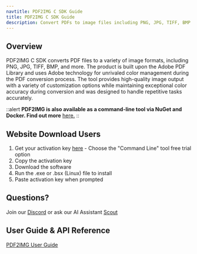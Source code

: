 ```yaml
---
navtitle: PDF2IMG C SDK Guide
title: PDF2IMG C SDK Guide
description: Convert PDFs to image files including PNG, JPG, TIFF, BMP and more
---
```


## Overview

PDF2IMG C SDK converts PDF files to a variety of image formats, including PNG, JPG, TIFF, BMP, and more. The product is built upon the Adobe PDF Library and uses Adobe technology for unrivaled color management during the PDF conversion process. The tool provides high-quality image output with a variety of customization options while maintaining exceptional color accuracy during conversion and was designed to handle repetitive tasks accurately.

::alert
**PDF2IMG is also available as a command-line tool via NuGet and Docker. Find out more** [here.](/pdf-2-img)
::

## **Website Download Users**

1. Get your activation key [here](https://www.datalogics.com/convert-pdfs-to-images) - Choose the "Command Line" tool free trial option
2. Copy the activation key
3. Download the software
4. Run the .exe or .bsx (Linux) file to install
5. Paste activation key when prompted

## Questions?

Join our [Discord](https://discord.com/invite/jNSHcSdRre) or ask our AI Assistant [Scout](https://www.datalogics.com/?askai=true)

## User Guide & API Reference

[PDF2IMG User Guide](https://tinyurl.com/DatalogicsPDF2IMG)
